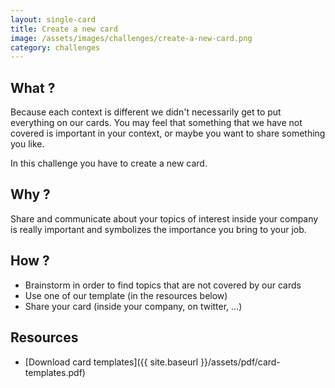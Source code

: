 ```yaml
---
layout: single-card
title: Create a new card
image: /assets/images/challenges/create-a-new-card.png
category: challenges
---
```



## What ?
Because each context is different we didn't necessarily get to put everything on our cards.
You may feel that something that we have not covered is important in your context, or maybe you want to share something you like.

In this challenge you have to create a new card.

## Why ?
Share and communicate about your topics of interest inside your company is really important and symbolizes the importance you bring to your job.

## How ?
- Brainstorm in order to find topics that are not covered by our cards
- Use one of our template (in the resources below)
- Share your card (inside your company, on twitter, ...)

## Resources
* [Download card templates]({{ site.baseurl }}/assets/pdf/card-templates.pdf)

